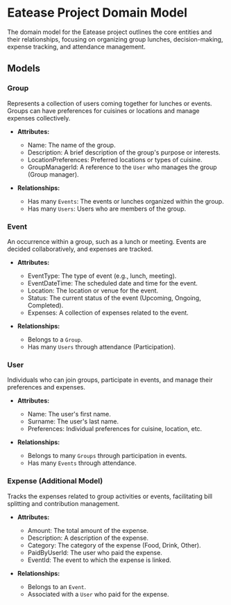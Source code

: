 # Eatease Project Domain Model

The domain model for the Eatease project outlines the core entities and their relationships, focusing on organizing group lunches, decision-making, expense tracking, and attendance management.

## Models

### Group

Represents a collection of users coming together for lunches or events. Groups can have preferences for cuisines or locations and manage expenses collectively.

- **Attributes:**
  - Name: The name of the group.
  - Description: A brief description of the group's purpose or interests.
  - LocationPreferences: Preferred locations or types of cuisine.
  - GroupManagerId: A reference to the `User` who manages the group (Group manager).

- **Relationships:**
  - Has many `Events`: The events or lunches organized within the group.
  - Has many `Users`: Users who are members of the group.

### Event

An occurrence within a group, such as a lunch or meeting. Events are decided collaboratively, and expenses are tracked.

- **Attributes:**
  - EventType: The type of event (e.g., lunch, meeting).
  - EventDateTime: The scheduled date and time for the event.
  - Location: The location or venue for the event.
  - Status: The current status of the event (Upcoming, Ongoing, Completed).
  - Expenses: A collection of expenses related to the event.

- **Relationships:**
  - Belongs to a `Group`.
  - Has many `Users` through attendance (Participation).

### User

Individuals who can join groups, participate in events, and manage their preferences and expenses.

- **Attributes:**
  - Name: The user's first name.
  - Surname: The user's last name.
  - Preferences: Individual preferences for cuisine, location, etc.

- **Relationships:**
  - Belongs to many `Groups` through participation in events.
  - Has many `Events` through attendance.

### Expense (Additional Model)

Tracks the expenses related to group activities or events, facilitating bill splitting and contribution management.

- **Attributes:**
  - Amount: The total amount of the expense.
  - Description: A description of the expense.
  - Category: The category of the expense (Food, Drink, Other).
  - PaidByUserId: The user who paid the expense.
  - EventId: The event to which the expense is linked.

- **Relationships:**
  - Belongs to an `Event`.
  - Associated with a `User` who paid for the expense.
